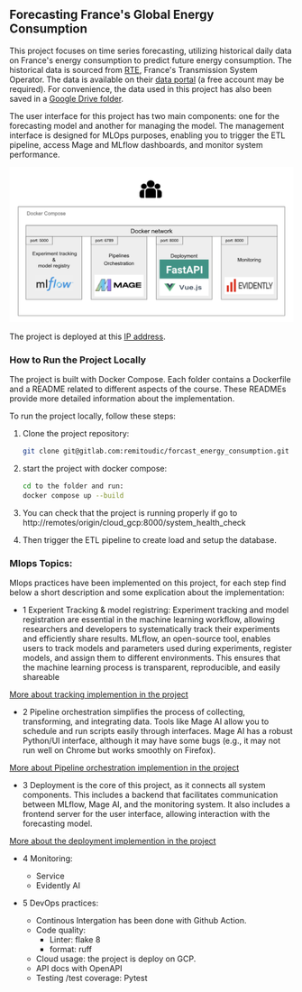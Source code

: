 ## Forecasting France's Global Energy Consumption

This project focuses on time series forecasting, utilizing historical daily data on France's energy consumption to predict future energy consumption. The historical data is sourced from [RTE](https://www.rte-france.com/en/home), France's Transmission System Operator. The data is available on their [data portal](https://www.services-rte.com/en/download-data-published-by-rte.html?category=consumption&type=energy_consumption) (a free account may be required). For convenience, the data used in this project has also been saved in a [Google Drive folder](https://drive.google.com/drive/folders/1-XpTf70thgwDp7z4k2AxOetPem9Mz5ya?usp=sharing).

The user interface for this project has two main components: one for the forecasting model and another for managing the model. The management interface is designed for MLOps purposes, enabling you to trigger the ETL pipeline, access Mage and MLflow dashboards, and monitor system performance.

![System Overview](./README_docs/sys_overview.png)

The project is deployed at this [IP address](http://34.173.156.32:3000).

### How to Run the Project Locally

The project is built with Docker Compose. Each folder contains a Dockerfile and a README related to different aspects of the course. These READMEs provide more detailed information about the implementation.

To run the project locally, follow these steps:

1. Clone the project repository:
   ```bash
   git clone git@gitlab.com:remitoudic/forcast_energy_consumption.git
    ```

2. start the project with docker compose:
    ```bash
    cd to the folder and run:
    docker compose up --build
    ```

3. You can check that the project is running properly if
go to http://remotes/origin/cloud_gcp:8000/system_health_check

4. Then trigger the ETL pipeline to create load and setup the  database.


### Mlops Topics:
Mlops practices have been implemented  on this project, for each step  find below a short description and some explication about the implementation:

- 1  Experient Tracking & model registring:
Experiment tracking and model registration are essential in the machine learning workflow, allowing researchers and developers to systematically track their experiments and efficiently share results. MLflow, an open-source tool, enables users to track models and parameters used during experiments, register models, and assign them to different environments. This ensures that the machine learning process is transparent, reproducible, and easily shareable

[More about tracking implemention in the project](1-tracking/README.md)

- 2 Pipeline orchestration simplifies the process of collecting, transforming, and integrating data. Tools like Mage AI allow you to schedule and run scripts easily through interfaces. Mage AI has a robust Python/UI interface, although it may have some bugs (e.g., it may not run well on Chrome but works smoothly on Firefox).

[More about Pipeline orchestration implemention in the project](2-orchestration/README.md)


- 3 Deployment is the core of this project, as it connects all system components. This includes a backend that facilitates communication between MLflow, Mage AI, and the monitoring system. It also includes a frontend server for the user interface, allowing interaction with the forecasting model.

[More about  the deployment implemention in the project](3-deployment/README.md)

- 4 Monitoring:
    - Service
    - Evidently AI


- 5 DevOps practices:
    - Continous Intergation has been done with Github Action.
    - Code quality:
        - Linter: flake 8
        - format: ruff
    - Cloud usage: the project is deploy on GCP.
    - API docs with OpenAPI
    - Testing /test coverage: Pytest


